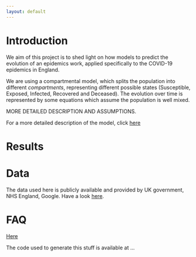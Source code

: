 ```yaml
---
layout: default
---
```



# Introduction

We aim of this project is to shed light on how models to predict the evolution of an epidemics work, applied 
specifically to the COVID-19 epidemics in England. 

We are using a compartmental model, which splits the population into different _compartments_, representing different 
possible states (Susceptible, Exposed, Infected, Recovered and Deceased). The evolution over time is represented by some 
equations which assume the population is well mixed. 

MORE DETAILED DESCRIPTION AND ASSUMPTIONS. 

For a more detailed description of the model, click [here](./model.html)



# Results






# Data

The data used here is publicly available and provided by UK government, NHS England, Google. Have a look [here](./data.html).


# FAQ 

[Here](./faq.html) 





The code used to generate this stuff is available at ...
